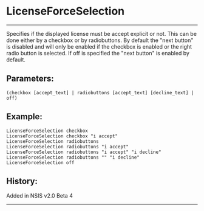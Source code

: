 # LicenseForceSelection

---

Specifies if the displayed license must be accept explicit or not. This can be done either by a checkbox or by radiobuttons. By default the "next button" is disabled and will only be enabled if the checkbox is enabled or the right radio button is selected. If off is specified the "next button" is enabled by default.

## Parameters:

    (checkbox [accept_text] | radiobuttons [accept_text] [decline_text] | off)

## Example:

	LicenseForceSelection checkbox
	LicenseForceSelection checkbox "i accept"
	LicenseForceSelection radiobuttons
	LicenseForceSelection radiobuttons "i accept"
	LicenseForceSelection radiobuttons "i accept" "i decline"
	LicenseForceSelection radiobuttons "" "i decline"
	LicenseForceSelection off

## History:

Added in NSIS v2.0 Beta 4

---
